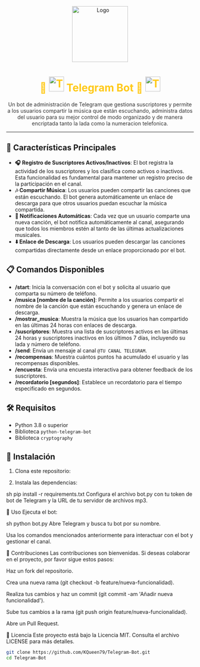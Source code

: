 <div align="center">
  <img src="https://64.media.tumblr.com/52138e81f9b6378e43b2a6e0c8563874/cceeceecf04c75e3-fe/s96x96u_c1/2d838a79bc6b431a9cc8bf09866fcfdbc0e2ee9c.pnj" alt="Logo" width="150">
  <h1 style="color:#FFC918;">🎉 <img src="https://upload.wikimedia.org/wikipedia/commons/8/82/Telegram_logo.svg" alt="Telegram" width="40" height="40">
 Telegram Bot 🎉 <img src="https://upload.wikimedia.org/wikipedia/commons/8/82/Telegram_logo.svg" alt="Telegram" width="40" height="40">
 </h1>
  <p style="color:#333333;">
    Un bot de administración de Telegram que gestiona suscriptores y permite a los usuarios compartir la música que están escuchando, administra datos del usuario para su mejor control de modo organizado y de manera encriptada tanto la lada como la numeracion telefonica.
  </p>
</div>

---

## 🌟 Características Principales

- **🎧 Registro de Suscriptores Activos/Inactivos**: El bot registra la actividad de los suscriptores y los clasifica como activos o inactivos. Esta funcionalidad es fundamental para mantener un registro preciso de la participación en el canal.
- **🎶 Compartir Música**: Los usuarios pueden compartir las canciones que están escuchando. El bot genera automáticamente un enlace de descarga para que otros usuarios puedan escuchar la música compartida.
- **🔔 Notificaciones Automáticas**: Cada vez que un usuario comparte una nueva canción, el bot notifica automáticamente al canal, asegurando que todos los miembros estén al tanto de las últimas actualizaciones musicales.
- **⬇️ Enlace de Descarga**: Los usuarios pueden descargar las canciones compartidas directamente desde un enlace proporcionado por el bot.

## 📋 Comandos Disponibles

- **/start**: Inicia la conversación con el bot y solicita al usuario que comparta su número de teléfono.
- **/musica [nombre de la canción]**: Permite a los usuarios compartir el nombre de la canción que están escuchando y genera un enlace de descarga.
- **/mostrar_musica**: Muestra la música que los usuarios han compartido en las últimas 24 horas con enlaces de descarga.
- **/suscriptores**: Muestra una lista de suscriptores activos en las últimas 24 horas y suscriptores inactivos en los últimos 7 días, incluyendo su lada y número de teléfono.
- **/send**: Envía un mensaje al canal `@TU CANAL TELEGRAM`.
- **/recompensas**: Muestra cuántos puntos ha acumulado el usuario y las recompensas disponibles.
- **/encuesta**: Envía una encuesta interactiva para obtener feedback de los suscriptores.
- **/recordatorio [segundos]**: Establece un recordatorio para el tiempo especificado en segundos.

## 🛠️ Requisitos

- Python 3.8 o superior
- Biblioteca `python-telegram-bot`
- Biblioteca `cryptography`

## 🚀 Instalación

1. Clona este repositorio:

2. Instala las dependencias:

sh
pip install -r requirements.txt
Configura el archivo bot.py con tu token de bot de Telegram y la URL de tu servidor de archivos mp3.

📝 Uso
Ejecuta el bot:

sh
python bot.py
Abre Telegram y busca tu bot por su nombre.

Usa los comandos mencionados anteriormente para interactuar con el bot y gestionar el canal.

🤝 Contribuciones
Las contribuciones son bienvenidas. Si deseas colaborar en el proyecto, por favor sigue estos pasos:

Haz un fork del repositorio.

Crea una nueva rama (git checkout -b feature/nueva-funcionalidad).

Realiza tus cambios y haz un commit (git commit -am 'Añadir nueva funcionalidad').

Sube tus cambios a la rama (git push origin feature/nueva-funcionalidad).

Abre un Pull Request.

📄 Licencia
Este proyecto está bajo la Licencia MIT. Consulta el archivo LICENSE para más detalles.
   ```sh
   git clone https://github.com/KQueen79/Telegram-Bot.git
   cd Telegram-Bot

